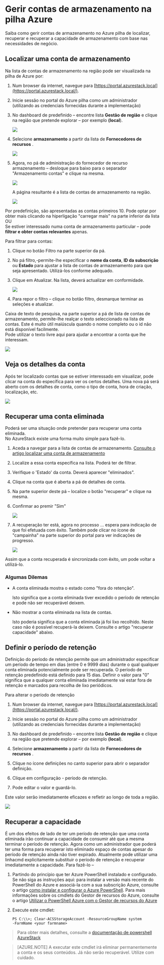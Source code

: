 <properties
    pageTitle="Gerir contas de armazenamento do Azure pilha | Microsoft Azure"
    description="Saiba como localizar, gerir, recuperar e recuperar contas do Azure pilha de armazenamento"
    services="azure-stack"
    documentationCenter=""
    authors="AniAnirudh"
    manager="darmour"
    editor=""/>

<tags
    ms.service="azure-stack"
    ms.workload="na"
    ms.tgt_pltfrm="na"
    ms.devlang="na"
    ms.topic="get-started-article"
    ms.date="09/26/2016"
    ms.author="anirudha"/>

# <a name="manage-storage-accounts-in-azure-stack"></a>Gerir contas de armazenamento na pilha Azure

Saiba como gerir contas de armazenamento no Azure pilha de localizar, recuperar e recuperar a capacidade de armazenamento com base nas necessidades de negócio.

## <a name="find-a-storage-account"></a>Localizar uma conta de armazenamento

Na lista de contas de armazenamento na região pode ser visualizada na pilha de Azure por:

1.  Num browser da internet, navegue para [https://portal.azurestack.local](https://portal.azurestack.local/).

2.  Inicie sessão no portal do Azure pilha como um administrador (utilizando as credenciais fornecidas durante a implementação)

3.  No dashboard de predefinido – encontre lista **Gestão de região** e clique na região que pretende explorar – por exemplo **(local**).

    ![](media/azure-stack-manage-storage-accounts/image1.png)

4.  Selecione **armazenamento** a partir da lista de **Fornecedores de recursos** .

    ![](media/azure-stack-manage-storage-accounts/image2.png)

5.  Agora, no pá de administração do fornecedor de recurso armazenamento – desloque para baixo para o separador "Armazenamento contas" e clique na mesma.

    ![](media/azure-stack-manage-storage-accounts/image3.png)
    
    A página resultante é a lista de contas de armazenamento na região.

    ![](media/azure-stack-manage-storage-accounts/image4.png)

Por predefinição, são apresentadas as contas primeiros 10. Pode optar por obter mais clicando na hiperligação "carregar mais" na parte inferior da lista <br>
OU <br>
Se estiver interessado numa conta de armazenamento particular – pode **filtrar e obter contas relevantes** apenas.<br>

Para filtrar para contas:

1. Clique no botão Filtro na parte superior da pá.

2. No pá filtro,-permite-lhe especificar o **nome da conta**,  **ID da subscrição** ou **Estado** para ajustar a lista de contas de armazenamento para que seja apresentado. Utilizá-los conforme adequado.

3. Clique em Atualizar. Na lista, deverá actualizar em conformidade.

    ![](media/azure-stack-manage-storage-accounts/image5.png)

4. Para repor o filtro – clique no botão filtro, desmarque terminar as seleções e atualizar.

Caixa de texto de pesquisa, na parte superior a pá de lista de contas de armazenamento, permite-lhe realçar o texto seleccionado na lista de contas. Este é muito útil maiúscula quando o nome completo ou o id não está disponível facilmente.<br>
Pode utilizar o texto livre aqui para ajudar a encontrar a conta que lhe interessam.

![](media/azure-stack-manage-storage-accounts/image6.png)


## <a name="look-at-account-details"></a>Veja os detalhes da conta

Após ter localizado contas que se estiver interessado em visualizar, pode clicar na conta do específica para ver os certos detalhes. Uma nova pá será aberto com os detalhes de conta, como o tipo de conta, hora de criação, localização, etc.

![](media/azure-stack-manage-storage-accounts/image7.png)


## <a name="recover-a-deleted-account"></a>Recuperar uma conta eliminada

Poderá ser uma situação onde pretender para recuperar uma conta eliminada.<br>
No AzureStack existe uma forma muito simple para fazê-lo.

1.  Aceda a navegar para a lista de contas de armazenamento. [Consulte o artigo localizar uma conta de armazenamento](#find-a-storage-account)

2.  Localize a essa conta específica na lista. Poderá ter de filtrar.

3.  Verifique o 'Estado' da conta. Deverá aparecer "eliminados".

4.  Clique na conta que é aberta a pá de detalhes de conta.

5.  Na parte superior deste pá – localize o botão "recuperar" e clique na mesma.

6.  Confirmar ao premir "Sim"

    ![](media/azure-stack-manage-storage-accounts/image8.png)

7.  A recuperação ter está, agora no processo … espera para indicação de que foi efetuada com êxito.
    Também pode clicar no ícone de "campainha" na parte superior do portal para ver indicações de progresso.

    ![](media/azure-stack-manage-storage-accounts/image9.png)

  Assim que a conta recuperada é sincronizada com êxito, um pode voltar a utilizá-lo.

### <a name="some-gotchas"></a>Algumas Dilemas

- A conta eliminada mostra o estado como "fora do retenção".

  Isto significa que a conta eliminada tiver excedido o período de retenção e pode não ser recuperável deixem.

- Não mostrar a conta eliminada na lista de contas.

  Isto poderia significa que a conta eliminada já foi lixo recolhido. Neste caso não é possível recuperá-la deixem. Consulte o artigo "recuperar capacidade" abaixo.

## <a name="set-retention-period"></a>Definir o período de retenção

Definição do período de retenção permite que um administrador especificar um período de tempo em dias (entre 0 e 9999 dias) durante o qual qualquer conta eliminada potencialmente pode ser recuperada. O período de retenção predefinido está definido para 15 dias. Definir o valor para "0" significa que a qualquer conta eliminada imediatamente vai estar fora de retenção e marcados para recolha de lixo periódicos.

Para alterar o período de retenção

1.  Num browser da internet, navegue para [https://portal.azurestack.local](https://portal.azurestack.local/).

2.  Inicie sessão no portal do Azure pilha como um administrador (utilizando as credenciais fornecidas durante a implementação)

3.  No dashboard de predefinido – encontre lista **Gestão de região** e clique na região que pretende explorar – por exemplo **(local**).

4.  Selecione **armazenamento** a partir da lista de **Fornecedores de recursos** .

5.  Clique no ícone definições no canto superior para abrir o separador definição.

6.  Clique em configuração - período de retenção.

7.  Pode editar o valor e guardá-lo.

 Este valor serão imediatamente eficazes e refletir ao longo de toda a região.

![](media/azure-stack-manage-storage-accounts/image10.png)

## <a name="reclaim-capacity"></a>Recuperar a capacidade

É um dos efeitos de lado de ter um período de retenção que uma conta eliminada irão continuar a capacidade de consumir até que a mesma terminar o período de retenção. Agora como um administrador que poderá ter uma forma para recuperar isto eliminado espaço de contas apesar do período de retenção ainda não tiver expirado. Atualmente pode utilizar uma linhacmd explicitamente substituir o período de retenção e recuperar imediatamente a capacidade. Para fazê-lo –

1.  Partindo do princípio que ter Azure PowerShell instalado e configurado. Se não siga as instruções aqui: para instalar a versão mais recente do PowerShell do Azure e associá-la com a sua subscrição Azure, consulte o artigo [como instalar e configurar o Azure PowerShell](http://azure.microsoft.com/documentation/articles/powershell-install-configure/).
    Para mais informações sobre os cmdlets do Gestor de recursos do Azure, consulte o artigo [Utilizar o PowerShell Azure com o Gestor de recursos do Azure](http://go.microsoft.com/fwlink/?LinkId=394767)

2.  Execute este cmdlet:

    ```
    PS C:\\>; Clear-ACSStorageAccount -ResourceGroupName system
    -FarmName <your farmname>
    ```

> Para obter mais detalhes, consulte a [documentação de powershell AzureStack](https://msdn.microsoft.com/library/mt637964.aspx)

> [AZURE.NOTE] A executar este cmdlet irá eliminar permanentemente a conta e os seus conteúdos. Já não serão recuperável. Utilize com cuidado.

